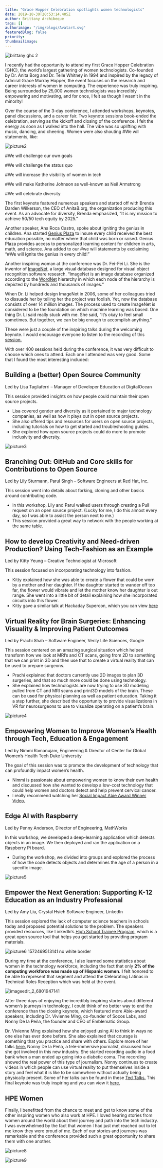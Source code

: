 ```yaml
---
title: "Grace Hopper Celebration spotlights women technologists"
date: 2019-10-30T20:53:14.405Z
author: Brittany Archibeque 
tags: []
authorimage: "/img/blogs/Avatar4.svg"
featuredBlog: false
priority:
thumbnailimage:
---
```

![brittany ghc 2](https://hpe-developer-portal.s3.amazonaws.com/uploads/media/2019/10/brittany-ghc-2-1572897237615.png)

I recently had the opportunity to attend my first Grace Hopper Celebration (GHC), the world’s largest gathering of women technologists. Co-founded by Dr. Anita Borg and Dr. Telle Whitney in 1994 and inspired by the legacy of Admiral Grace Murray Hopper, the event focuses on the research and career interests of women in computing. The experience was truly inspiring. Being surrounded by 25,000 women technologists was incredibly empowering and motivating, and for once, I felt as though I wasn’t in the minority!

Over the course of the 3-day conference, I attended workshops, keynotes, panel discussions, and a career fair. Two keynote sessions book-ended the celebration, serving as the kickoff and closing of the conference. I felt the energy as soon as I walked into the hall. The vibe was so uplifting with music, dancing, and cheering. Women were also shouting #We will statements, like:


![picture2](https://hpe-developer-portal.s3.amazonaws.com/uploads/media/2019/10/picture2-1572469485663.png)

#We will challenge our own goals

#We will challenge the status quo

#We will increase the visibility of women in tech

#We will make Katherine Johnson as well-known as Neil Armstrong

#We will celebrate diversity 

The first keynote featured numerous speakers and started off with Brenda Darden Wilkerson, the CEO of AnitaB.org, the organization producing this event. As an advocate for diversity, Brenda emphasized, “It is my mission to achieve 50/50 tech equity by 2025.” 

Another speaker, Ana Roca Castro, spoke about igniting the genius in children. Ana started [Genius Plaza](https://www.geniusplaza.com/en/) to insure every child received the best education possible, no matter where that child was born or raised. Genius Plaza provides access to personalized learning content for children in arts, math, and science. Ana added to our #we will statements by exclaiming “#We will ignite the genius in every child!”

Another inspiring woman at the conference was Dr. Fei-Fei Li. She is the inventor of [ImageNet,](http://www.image-net.org/) a large visual database designed for visual object recognition software research. “ImageNet is an image database organized according to the [WordNet](https://wordnet.princeton.edu/) hierarchy in which each node of the hierarchy is depicted by hundreds and thousands of images.” 

When Dr. Li helped design ImageNet in 2006, some of her colleagues tried to dissuade her by telling her the project was foolish. Yet, now the database consists of over 14 million images. The process used to create ImageNet is considered to be the foundation on which machine learning was based. One thing Dr. Li said really stuck with me. She said, “It’s okay to feel small sometimes. But together, we can be big enough to accomplish anything.”

These were just a couple of the inspiring talks during the welcoming keynote. I would encourage everyone to listen to the recording of this [session.](https://ghc.anitab.org/) 

With over 400 sessions held during the conference, it was very difficult to choose which ones to attend. Each one I attended was very good. Some that I found the most interesting included: 

## Building a (better) Open Source Community 
Led by Lisa Tagliaferri – Manager of Developer Education at DigitalOcean

This session provided insights on how people could maintain their open source projects.

* Lisa covered gender and diversity as it pertained to major technology companies, as well as how it plays out in open source projects.  
* She also offered tips and resources for users on open source projects, including tutorials on how to get started and troubleshooting guides. 
* She explored how open source projects could do more to promote inclusivity and diversity.



![picture3](https://hpe-developer-portal.s3.amazonaws.com/uploads/media/2019/10/picture3-1572469470326.png)

## Branching Out: GitHub and Core skills for Contributions to Open Source 
Led by Lily Sturmann, Parul Singh – Software Engineers at Red Hat, Inc.

This session went into details about forking, cloning and other basics around contributing code. 

* In this workshop, Lily and Parul walked users through creating a Pull request on an open source project. (Lucky for me, I do this almost every day, so I was able to assist the person next to me.)
* This session provided a great way to network with the people working at the same table.

## How to develop Creativity and Need-driven Production? Using Tech-Fashion as an Example 
Led by Kitty Yeung – Creative Technologist at Microsoft

This session focused on incorporating technology into fashion. 

* Kitty explained how she was able to create a flower that could be worn by a mother and her daughter. If the daughter started to wander off too far, the flower would vibrate and let the mother know her daughter is out range. She went into a little bit of detail explaining how she incorporated circuits into this flower.
* Kitty gave a similar talk at Hackaday Supercon, which you can view [here](https://www.youtube.com/watch?v=KTL_1zz_cRc)


## Virtual Reality for Brain Surgeries: Enhancing Visuality & Improving Patient Outcomes	
Led by Prachi Shah – Software Engineer, Verily Life Sciences, Google

This session centered on an amazing surgical situation which helped transform how we look at MRI’s and CT scans, going from 2D to something that we can print in 3D and then use that to create a virtual reality that can be used to prepare surgeons. 

* Prachi explained that doctors currently use 2D images to plan 3D surgeries, and that so much more could be done using technology.
* She explained how technologists are now trying to use 3D modeling pulled from CT and MRI scans and print3D models of the brain. These can be used for physical planning as well as patient education. Taking it a step further, she described the opportunity to provide visualizations in VR for neurosurgeons to use to visualize operating on a patient’s brain.  






![picture4](https://hpe-developer-portal.s3.amazonaws.com/uploads/media/2019/10/picture4-1572469494011.png)

## Empowering Women to Improve Women’s Health through Tech, Education & Engagement
Led by Nimmi Ramanujam, Engineering & Director of Center for Global Women’s Health Tech Duke University

The goal of this session was to promote the development of technology that can profoundly impact women’s health. 

* Nimmi is passionate about empowering women to know their own health and discussed how she wanted to develop a low-cost technology that could help women and doctors detect and help prevent cervical cancer. 
* I really recommend watching her [Social Impact Abie Award Winner Video.](https://www.youtube.com/watch?v=LePaY_Ms6_o)

## Edge AI with Raspberry 
Led by Penny Anderson, Director of Engineering, MathWorks

In this workshop, we developed a deep-learning application which detects objects in an image. We then deployed and ran the application on a Raspberry Pi board. 

* During the workshop, we divided into groups and explored the process of how the code detects objects and determines the age of a person in a specific image. 



![picture5](https://hpe-developer-portal.s3.amazonaws.com/uploads/media/2019/10/picture5-1572469501148.png)

## Empower the Next Generation: Supporting K-12 Education as an Industry Professional
Led by Amy Liu, Crystal Hsieh Software Engineer, LinkedIn

This session explored the lack of computer science teachers in schools today and proposed potential solutions to the problem. The speakers provided resources, like LinkedIn’s [High School Trainee Program,](https://github.com/linkedin/high-school-trainee) which is a great open source tool that helps you get started by providing program materials. 


![picture6 1572469513141 no white border](https://hpe-developer-portal.s3.amazonaws.com/uploads/media/2019/10/picture6-1572469513141-no-white-border-1572906184377.jpg)

During my time at the conference, I also learned some statistics about women in the technology workforce, including the fact that only __2% of the computing workforce was made up of Hispanic women.__ I felt honored to be able to represent that segment and attend the Celebrating Latinas in Technical Roles Reception which was held at the event.

![imageedit_2_6801947141](https://hpe-developer-portal.s3.amazonaws.com/uploads/media/2019/10/imageedit_2_6801947141-1572579297293.png)

After three days of enjoying the incredibly inspiring stories about different women’s journeys in technology, I could think of no better way to end the conference than the closing keynote, which featured more Abie-award speakers, including Dr. Vivienne Ming, co-founder of Socos Labs, and Nonny De la Peña, the founder and CEO of Emblematic Group.

Dr. Vivienne Ming explained how she enjoyed using AI to think in ways no one else has ever done before. She also explained that courage is something that you practice and share with others. Explore more of her talks [here.](https://www.youtube.com/watch?v=1lpGcWxDv98) Nonny De la Peña, a tele-immersive journalist, discussed how she got involved in this new industry. She started recording audio in a food bank when a man ended up going into a diabetic coma. The recording showed the real power of this type of journalism. Nonny continues to create videos in which people can use virtual reality to put themselves inside a story and feel what it is like to be somewhere without actually being physically present. Some of her talks can be found in these [Ted Talks.](https://www.ted.com/talks/nonny_de_la_pena_the_future_of_news_virtual_reality?language=en) This final keynote was truly inspiring and you can view it [here.](https://ghc.anitab.org/)

## HPE Women

Finally, I benefitted from the chance to meet and get to know some of the other inspiring women who also work at HPE. I loved hearing stories from women around the world about their journey and path into the tech industry. I was overwhelmed by the fact that women I had just met reached out to let me know they were proud of me. Each of our stories and journeys was remarkable and the conference provided such a great opportunity to share them with one another. 


![picture8](https://hpe-developer-portal.s3.amazonaws.com/uploads/media/2019/10/picture8-1572469528275.png)



![picture9](https://hpe-developer-portal.s3.amazonaws.com/uploads/media/2019/10/picture9-1572469543131.png)

